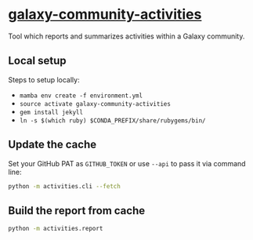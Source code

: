 # [galaxy-community-activities]()

Tool which reports and summarizes activities within a Galaxy community.

## Local setup

Steps to setup locally:
- `mamba env create -f environment.yml`
- `source activate galaxy-community-activities`
- `gem install jekyll`
- `ln -s $(which ruby) $CONDA_PREFIX/share/rubygems/bin/`

## Update the cache

Set your GitHub PAT as `GITHUB_TOKEN` or use `--api` to pass it via command line: 
```bash
python -m activities.cli --fetch
```

## Build the report from cache

```bash
python -m activities.report
```
